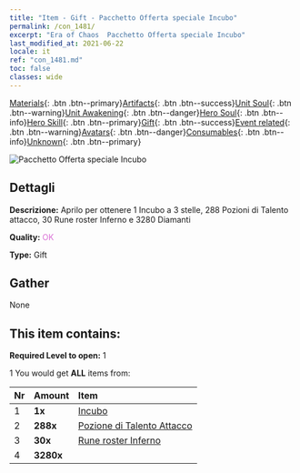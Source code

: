 ```yaml
---
title: "Item - Gift - Pacchetto Offerta speciale Incubo"
permalink: /con_1481/
excerpt: "Era of Chaos  Pacchetto Offerta speciale Incubo"
last_modified_at: 2021-06-22
locale: it
ref: "con_1481.md"
toc: false
classes: wide
---
```

 [Materials](/ItemsIT/){: .btn .btn--primary}[Artifacts](/ItemsIT/Artifacts/){: .btn .btn--success}[Unit Soul](/ItemsIT/UnitSoul/){: .btn .btn--warning}[Unit Awakening](/ItemsIT/UnitAwakening/){: .btn .btn--danger}[Hero Soul](/ItemsIT/HeroSoul/){: .btn .btn--info}[Hero Skill](/ItemsIT/HeroSkill/){: .btn .btn--primary}[Gift](/ItemsIT/Gift/){: .btn .btn--success}[Event related](/ItemsIT/Events/){: .btn .btn--warning}[Avatars](/ItemsIT/Avatars/){: .btn .btn--danger}[Consumables](/ItemsIT/Consumables/){: .btn .btn--info}[Unknown](/ItemsIT/Unknown/){: .btn .btn--primary}

 ![Pacchetto Offerta speciale Incubo](/images/t/i_907095.png)

## Dettagli
 **Descrizione:** Aprilo per ottenere 1 Incubo a 3 stelle, 288 Pozioni di Talento attacco, 30 Rune roster Inferno e 3280 Diamanti

 **Quality:** <span style="color: #DA70D6">OK</span>

 **Type:** Gift

## Gather

  None

## This item contains:

 **Required Level to open:** 1

 1 You would get **ALL** items  from:

  | Nr | Amount |     Item    |
  |:---|:-------|:------------|
  | 1 |  **1x** | [Incubo](/it/units/Nightmare/) |  | 
  | 2 |  **288x** | [Pozione di Talento Attacco](/ItemsIT/con_786/) |  | 
  | 3 |  **30x** | [Rune roster Inferno](/ItemsIT/con_777/) |  | 
  | 4 |  **3280x** | <i class="fas fa-gem"/> |  | 
